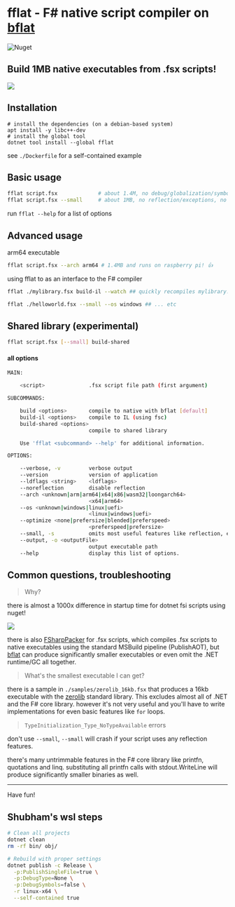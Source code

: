 # fflat - F# native script compiler on [bflat](https://flattened.net/)

<img alt="Nuget" src="https://img.shields.io/nuget/v/fflat">

## Build 1MB native executables from .fsx scripts!

![](img/helloworld.png)


## Installation

```
# install the dependencies (on a debian-based system)
apt install -y libc++-dev
# install the global tool
dotnet tool install --global fflat
```

see `./Dockerfile` for a self-contained example

## Basic usage

```bash
fflat script.fsx             # about 1.4M, no debug/globalization/symbols
fflat script.fsx --small     # about 1MB, no reflection/exceptions, no printfn!
```

run `fflat --help` for a list of options

## Advanced usage

arm64 executable
```bash
fflat script.fsx --arch arm64 # 1.4MB and runs on raspberry pi! 👍
```

using fflat to as an interface to the F# compiler
```bash
fflat ./mylibrary.fsx build-il --watch ## quickly recompiles mylibrary.dll on every change 
```

```bash
fflat ./helloworld.fsx --small --os windows ## ... etc
```

## Shared library (experimental)

```bash
fflat script.fsx [--small] build-shared
```

#### all options

```bash
MAIN:

    <script>              .fsx script file path (first argument)

SUBCOMMANDS:

    build <options>       compile to native with bflat [default]
    build-il <options>    compile to IL (using fsc)
    build-shared <options>
                          compile to shared library

    Use 'fflat <subcommand> --help' for additional information.

OPTIONS:

    --verbose, -v         verbose output
    --version             version of application
    --ldflags <string>    <ldflags>
    --noreflection        disable reflection
    --arch <unknown|arm|arm64|x64|x86|wasm32|loongarch64>
                          <x64|arm64>
    --os <unknown|windows|linux|uefi>
                          <linux|windows|uefi>
    --optimize <none|prefersize|blended|preferspeed>
                          <preferspeed|prefersize>
    --small, -s           omits most useful features like reflection, exceptions, but produces smaller binaries
    --output, -o <outputFile>
                          output executable path
    --help                display this list of options.
```

## Common questions, troubleshooting


> Why?

there is almost a 1000x difference in startup time for dotnet fsi scripts using nuget!

![](img/2023-10-09T17:12.png)

there is also [FSharpPacker](https://github.com/kant2002/FSharpPacker/tree/main) for .fsx scripts, which compiles .fsx scripts to native executables using the standard MSBuild pipeline (PublishAOT), but [bflat](https://flattened.net/) can produce significantly smaller executables or even omit the .NET runtime/GC all together.

> What's the smallest executable I can get?

there is a sample in `./samples/zerolib_16kb.fsx` that produces a 16kb executable with the 
[zerolib](https://github.com/bflattened/bflat/tree/master/src/zerolib) standard library. This excludes almost all of .NET and the F# core library. however it's not very useful and you'll have to write implementations for even basic features like `for` loops.

> `TypeInitialization_Type_NoTypeAvailable` errors

don't use `--small`, `--small` will crash if your script uses any 
reflection features.

there's many untrimmable features in the F# core library like printfn, quotations and linq.
substituting all printfn calls with stdout.WriteLine will produce significantly
smaller binaries as well.

---

Have fun!

## Shubham's wsl steps

```bash
# Clean all projects
dotnet clean
rm -rf bin/ obj/

# Rebuild with proper settings
dotnet publish -c Release \
  -p:PublishSingleFile=true \
  -p:DebugType=None \
  -p:DebugSymbols=false \
  -r linux-x64 \
  --self-contained true
```
